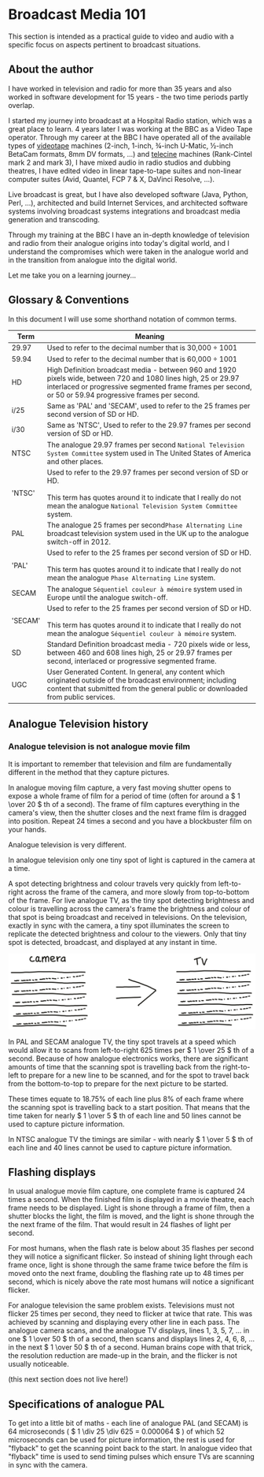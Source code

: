 <!-- himslm01 custom-head.html-->
<script type="text/x-mathjax-config">
  MathJax.Hub.Config({
    tex2jax: {
      skipTags: ['script', 'noscript', 'style', 'textarea', 'pre'],
      inlineMath: [['$','$']]
    }
  });
</script>
<script src="https://cdn.mathjax.org/mathjax/latest/MathJax.js?config=TeX-AMS-MML_HTMLorMML" type="text/javascript"></script>
<!-- end himslm01 custom-head.html-->

# Broadcast Media 101

This section is intended as a practical guide to video and audio with a specific focus on aspects pertinent to broadcast situations.

## About the author

I have worked in television and radio for more than 35 years and also worked in software development for 15 years - the two time periods partly overlap.

I started my journey into broadcast at a Hospital Radio station, which was a great place to learn. 4 years later I was working at the BBC as a Video Tape operator. Through my career at the BBC I have operated all of the available types of [videotape](https://en.wikipedia.org/wiki/Videotape) machines (2-inch, 1-inch, ¾-inch U-Matic, ½-inch BetaCam formats, 8mm DV formats, ...) and [telecine](https://en.wikipedia.org/wiki/Telecine) machines (Rank-Cintel mark 2 and mark 3), I have mixed audio in radio studios and dubbing theatres, I have edited video in linear tape-to-tape suites and non-linear computer suites (Avid, Quantel, FCP 7 & X, DaVinci Resolve, ...).

Live broadcast is great, but I have also developed software (Java, Python, Perl, ...), architected and build Internet Services, and architected software systems involving broadcast systems integrations and broadcast media generation and transcoding.

Through my training at the BBC I have an in-depth knowledge of television and radio from their analogue origins into today's digital world, and I understand the compromises which were taken in the analogue world and in the transition from analogue into the digital world.

Let me take you on a learning journey...

## Glossary & Conventions

In this document I will use some shorthand notation of common terms.

| Term | Meaning |
| --- | --- |
| 29.97 | Used to refer to the decimal number that is 30,000 ÷ 1001 |
| 59.94 | Used to refer to the decimal number that is 60,000 ÷ 1001 |
| HD | High Definition broadcast media - between 960 and 1920 pixels wide, between 720 and 1080 lines high, 25 or 29.97 interlaced or progressive segmented frame frames per second, or 50 or 59.94 progressive frames per second.
| i/25 | Same as 'PAL' and 'SECAM', used to refer to the 25 frames per second version of SD or HD.|
| i/30 | Same as 'NTSC', Used to refer to the 29.97 frames per second version of SD or HD. |
| NTSC | The analogue 29.97 frames per second `National Television System Committee` system used in The United States of America and other places.|
| 'NTSC' | Used to refer to the 29.97 frames per second version of SD or HD.<br /><br />This term has quotes around it to indicate that I really do not mean the analogue `National Television System Committee` system.|
| PAL | The analogue 25 frames per second`Phase Alternating Line` broadcast television system used in the UK up to the analogue switch-off in 2012. |
| 'PAL' | Used to refer to the 25 frames per second version of SD or HD.<br /><br />This term has quotes around it to indicate that I really do not mean the analogue `Phase Alternating Line` system.
| SECAM | The analogue `Séquentiel couleur à mémoire` system used in Europe until the analogue switch-off. |
| 'SECAM' | Used to refer to the 25 frames per second version of SD or HD.<br /><br />This term has quotes around it to indicate that I really do not mean the analogue `Séquentiel couleur à mémoire` system.
| SD | Standard Definition broadcast media - 720 pixels wide or less, between 460 and 608 lines high, 25 or 29.97 frames per second, interlaced or progressive segmented frame.
| UGC | User Generated Content. In general, any content which originated outside of the broadcast environment; including content that submitted from the general public or downloaded from public services. |

## Analogue Television history

### Analogue television is not analogue movie film

It is important to remember that television and film are fundamentally different in the method that they capture pictures.

In analogue moving film capture, a very fast moving shutter opens to expose a whole frame of film for a period of time (often for around a $ 1 \over 20 $ th of a second). The frame of film captures everything in the camera's view, then the shutter closes and the next frame film is dragged into position. Repeat 24 times a second and you have a blockbuster film on your hands.

Analogue television is very different.

In analogue television only one tiny spot of light is captured in the camera at a time.

A spot detecting brightness and colour travels very quickly from left-to-right across the frame of the camera, and more slowly from top-to-bottom of the frame. For live analogue TV, as the tiny spot detecting brightness and colour is travelling across the camera's frame the brightness and colour of that spot is being broadcast and received in televisions. On the television, exactly in sync with the camera, a tiny spot illuminates the screen to replicate the detected brightness and colour to the viewers. Only that tiny spot is detected, broadcast, and displayed at any instant in time.

![analogue camera to tv](assets/analogue_camera_tv.png)

In PAL and SECAM analogue TV, the tiny spot travels at a speed which would allow it to scans from left-to-right 625 times per $ 1 \over 25 $ th of a second. Because of how analogue electronics works, there are significant amounts of time that the scanning spot is travelling back from the right-to-left to prepare for a new line to be scanned, and for the spot to travel back from the bottom-to-top to prepare for the next picture to be started.

These times equate to 18.75% of each line plus 8% of each frame where the scanning spot is travelling back to a start position. That means that the time taken for nearly $ 1 \over 5 $ th of each line and 50 lines cannot be used to capture picture information.

In NTSC analogue TV the timings are similar - with nearly $ 1 \over 5 $ th of each line and 40 lines cannot be used to capture picture information.

## Flashing displays

In usual analogue movie film capture, one complete frame is captured 24 times a second. When the finished film is displayed in a movie theatre, each frame needs to be displayed. Light is shone through a frame of film, then a shutter blocks the light, the film is moved, and the light is shone through the the next frame of the film. That would result in 24 flashes of light per second.

For most humans, when the flash rate is below about 35 flashes per second they will notice a significant flicker. So instead of shining light through each frame once, light is shone through the same frame twice before the film is moved onto the next frame, doubling the flashing rate up to 48 times per second, which is nicely above the rate most humans will notice a significant flicker.

For analogue television the same problem exists. Televisions must not flicker 25 times per second, they need to flicker at twice that rate. This was achieved by scanning and displaying every other line in each pass. The analogue camera scans, and the analogue TV displays, lines 1, 3, 5, 7, ... in one $ 1 \over 50 $ th of a second, then scans and displays lines 2, 4, 6, 8, ... in the next $ 1 \over 50 $ th of a second. Human brains cope with that trick, the resolution reduction are made-up in the brain, and the flicker is not usually noticeable.


(this next section does not live here!)
## Specifications of analogue PAL

To get into a little bit of maths - each line of analogue PAL (and SECAM) is 64 microseconds ( $ 1 \div 25 \div 625 = 0.000064 $ ) of which 52 microseconds can be used for picture information, the rest is used for "flyback" to get the scanning point back to the start. In analogue video that "flyback" time is used to send timing pulses which ensure TVs are scanning in sync with the camera.
